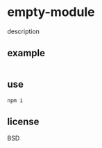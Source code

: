 # empty-module

description

<!-- see [details.md](details.md). -->

<!-- (interested in contributing?) see [CONTRIBUTING.md](CONTRIBUTING.md). -->

## example

```javascript
```

## use

```
npm i
```

## license

BSD

